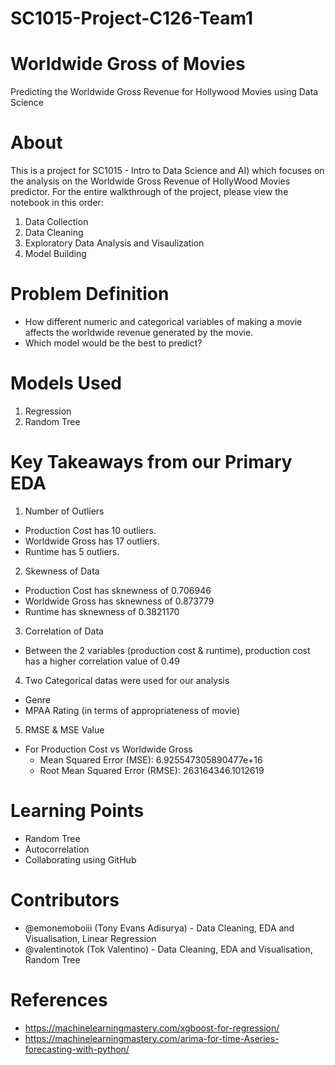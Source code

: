 # SC1015-Project-C126-Team1

# Worldwide Gross of Movies
Predicting the Worldwide Gross Revenue for Hollywood Movies using Data Science

# About
This is a project for SC1015 - Intro to Data Science and AI) which focuses on the analysis on the Worldwide Gross Revenue of HollyWood Movies predictor. For the entire walkthrough of the project, please view the notebook in this order:
1. Data Collection
2. Data Cleaning
3. Exploratory Data Analysis and Visaulization
4. Model Building 

# Problem Definition
- How different numeric and categorical variables of making a movie affects the worldwide revenue generated by the movie.
- Which model would be the best to predict?

# Models Used
1. Regression
2. Random Tree

# Key Takeaways from our Primary EDA
1. Number of Outliers
- Production Cost has 10 outliers.
- Worldwide Gross has 17 outliers.
- Runtime has 5 outliers.

2. Skewness of Data
- Production Cost has sknewness of 0.706946
- Worldwide Gross has sknewness of 0.873779
- Runtime has sknewness of 0.3821170
  
3. Correlation of Data
- Between the 2 variables (production cost & runtime), production cost has a higher correlation value of 0.49
  
4. Two Categorical datas were used for our analysis
- Genre
- MPAA Rating (in terms of appropriateness of movie)

5. RMSE & MSE Value
- For Production Cost vs Worldwide Gross
    - Mean Squared Error (MSE): 6.925547305890477e+16
    - Root Mean Squared Error (RMSE): 263164346.1012619 

# Learning Points
- Random Tree
- Autocorrelation
- Collaborating using GitHub

# Contributors
- @emonemoboiii (Tony Evans Adisurya) - Data Cleaning, EDA and Visualisation, Linear Regression
- @valentinotok (Tok Valentino) - Data Cleaning, EDA and Visualisation, Random Tree

# References
- https://machinelearningmastery.com/xgboost-for-regression/
- https://machinelearningmastery.com/arima-for-time-Aseries-forecasting-with-python/

